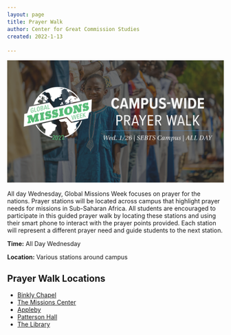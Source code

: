 ```yaml
---
layout: page
title: Prayer Walk
author: Center for Great Commission Studies
created: 2022-1-13

---
```

![Prayer Walk](public/prayerwalk.png)

All day Wednesday, Global Missions Week focuses on prayer for the nations. Prayer stations will be located across campus that highlight prayer needs for missions in Sub-Saharan Africa. All students are encouraged to participate in this guided prayer walk by locating these stations and using their smart phone to interact with the prayer points provided. Each station will represent a different prayer need and guide students to the next station.

**Time:** All Day Wednesday

**Location:** Various stations around campus

## Prayer Walk Locations
* [Binkly Chapel](/docs/prayer-station-1/)
* [The Missions Center](/docs/prayer-station-2/)
* [Appleby](/docs/prayer-station-3/)
* [Patterson Hall](/docs/prayer-station-4)
* [The Library](/docs/prayer-station-5/)